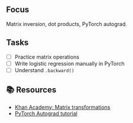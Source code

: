 ## Focus

Matrix inversion, dot products, PyTorch autograd.

## Tasks

- [ ] Practice matrix operations
- [ ] Write logistic regression manually in PyTorch
- [ ] Understand `.backward()`

## 📚 Resources

- [Khan Academy: Matrix transformations](https://www.khanacademy.org/math/linear-algebra/matrix-transformations)
- [PyTorch Autograd tutorial](https://pytorch.org/tutorials/beginner/basics/autogradqs_tutorial.html)
